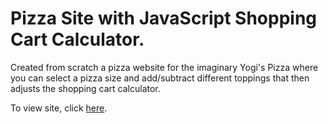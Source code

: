 <h1>Pizza Site with JavaScript Shopping Cart Calculator.</h1>

<p>Created from scratch a pizza website for the imaginary Yogi's Pizza where you can select a pizza size and add/subtract different toppings that then adjusts the shopping cart calculator.</p>

<p>To view site, click <a href="https://htmlpreview.github.io/?https://github.com/DevJHennessy/Tech-Academy-Projects/blob/master/Pizza%20Site/index.html">here</a>.</p>
